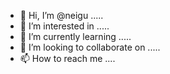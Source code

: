 - 👋 Hi, I’m @neigu .....
- 👀 I’m interested in .....
- 🌱 I’m currently learning .....
- 💞️ I’m looking to collaborate on .....
- 📫 How to reach me ....

<!---
neigu/neigu is a ✨ special ✨ repository because its `README.md` (this file) appears on your GitHub profile.
You can click the Preview link to take a look at your changes.
--->
